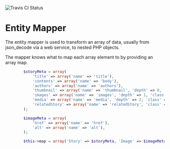 ![Travis CI Status](https://secure.travis-ci.org/jcleveley/EntityMapper.png)

# Entity Mapper

The entity mapper is used to transform an array of data, usually from json_decode via a web service, to nested PHP objects.

The mapper knows what to map each array element to by providing an array map.

```php
        $storyMeta = array(
            'title' => array('name' => 'title'),
            'contents' => array('name' => 'body'),
            'authors' => array('name' => 'authors'),
            'thumbnail' => array('name' => 'thumbnail', 'depth' => 0, 'class' => 'Image'),
            'images' => array('name' => 'images', 'depth' => 1, 'class' => 'Image'),
            'media' => array('name' => 'media', 'depth' => 2, 'class' => 'Image'),
            'relatedStory' => array('name' => 'relatedStory', 'class' => 'Story')
        );

        $imageMeta = array(
            'href' => array('name' => 'href'),
            'alt' => array('name' => 'alt'),
        );

        $this->map = array('Story' => $storyMeta, 'Image' => $imageMeta);


```